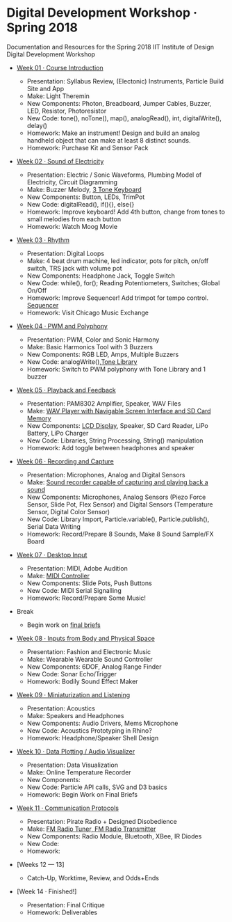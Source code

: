 # Digital Development Workshop · Spring 2018
Documentation and Resources for the Spring 2018 IIT Institute of Design Digital Development Workshop

- [Week 01 · Course Introduction](week01/readme.md) 	
	
	- Presentation: Syllabus Review, (Electonic) Instruments, Particle Build Site and App
	- Make: Light Theremin
	- New Components: Photon, Breadboard, Jumper Cables, Buzzer, LED, Resistor, Photoresistor
	- New Code: tone(), noTone(), map(), analogRead(), int, digitalWrite(), delay()
	- Homework: Make an instrument! Design and build an analog handheld object that can make at least 8 distinct sounds.
	- Homework: Purchase Kit and Sensor Pack

- [Week 02 · Sound of Electricity](week02/readme.md) 	
	- Presentation: Electric / Sonic Waveforms, Plumbing Model of Electricity, Circuit Diagramming
	- Make: Buzzer Melody, [3 Tone Keyboard](https://www.arduino.cc/en/Tutorial/toneKeyboard)
	- New Components: Button, LEDs, TrimPot
	- New Code: digitalRead(), if(){}, else{}
	- Homework: Improve keyboard! Add 4th button, change from tones to small melodies from each button
	- Homework: Watch Moog Movie

- [Week 03 · Rhythm](week03/readme.md) 	
	- Presentation: Digital Loops
	- Make: 4 beat drum machine, led indicator, pots for pitch, on/off switch, TRS jack with volume pot
	- New Components: Headphone Jack, Toggle Switch
	- New Code: while(), for(); Reading Potentiometers, Switches; Global On/Off
	- Homework: Improve Sequencer! Add trimpot for tempo control. [Sequencer](https://learn.sparkfun.com/tutorials/build-an-auduino-step-sequencer)
	- Homework: Visit Chicago Music Exchange

- [Week 04 · PWM and Polyphony](week04/readme.md) 	
	- Presentation: PWM, Color and Sonic Harmony
	- Make: Basic Harmonics Tool with 3 Buzzers
	- New Components: RGB LED, Amps, Multiple Buzzers
	- New Code: analogWrite(),[Tone Library](https://code.google.com/archive/p/rogue-code/wikis/ToneLibraryDocumentation.wiki)
	- Homework: Switch to PWM polyphony with Tone Library and 1 buzzer

 - [Week 05 · Playback and Feedback](week05/readme.md) 	
	- Presentation: PAM8302 Amplifier, Speaker, WAV Files
	- Make: [WAV Player with Navigable Screen Interface and SD Card Memory](https://circuitdigest.com/microcontroller-projects/arduino-audio-music-player)
	- New Components: [LCD Display](https://www.hackster.io/ingo-lohs/what-s-my-i2c-address-0a097e), Speaker, SD Card Reader, LiPo Battery, LiPo Charger
	- New Code: Libraries, String Processing, String() manipulation
	- Homework: Add toggle between headphones and speaker

 - [Week 06 · Recording and Capture](week06/readme.md) 	
	- Presentation: Microphones, Analog and Digital Sensors
	- Make: [Sound recorder capable of capturing and playing back a sound](http://www.instructables.com/id/Arduino-Audio-Input/)
	- New Components: Microphones, Analog Sensors (Piezo Force Sensor, Slide Pot, Flex Sensor) and Digital Sensors (Temperature Sensor, Digital Color Sensor)
	- New Code: Library Import, Particle.variable(), Particle.publish(), Serial Data Writing
	- Homework: Record/Prepare 8 Sounds, Make 8 Sound Sample/FX Board

 - [Week 07 · Desktop Input](week07/readme.md) 	
	- Presentation: MIDI, Adobe Audition
	- Make: [MIDI Controller](http://www.instructables.com/id/Arduino-MIDI-Controller/)
	- New Components: Slide Pots, Push Buttons
	- New Code: MIDI Serial Signalling
	- Homework: Record/Prepare Some Music!


- Break 
	- Begin work on [final briefs](briefs.md) 

- [Week 08 · Inputs from Body and Physical Space](week08/readme.md) 	
	- Presentation: Fashion and Electronic Music
	- Make: Wearable Wearable Sound Controller
	- New Components: 6DOF, Analog Range Finder
	- New Code: Sonar Echo/Trigger
	- Homework: Bodily Sound Effect Maker 

- [Week 09 · Miniaturization and Listening](week09/readme.md) 	
	- Presentation: Acoustics
	- Make: Speakers and Headphones
	- New Components: Audio Drivers, Mems Microphone
	- New Code: Acoustics Prototyping in Rhino?
	- Homework: Headphone/Speaker Shell Design

- [Week 10 · Data Plotting / Audio Visualizer](week09/readme.md) 	
	- Presentation: Data Visualization
	- Make: Online Temperature Recorder
	- New Components: 
	- New Code: Particle API calls, SVG and D3 basics
	- Homework: Begin Work on Final Briefs

- [Week 11 · Communication Protocols](week10/readme.md) 	
	- Presentation: Pirate Radio + Designed Disobedience
	- Make: [FM Radio Tuner, FM Radio Transmitter](https://create.arduino.cc/projecthub/nickthegreek82/arduino-tea5767-fm-radio-receiver-543480)
	- New Components: Radio Module, Bluetooth, XBee, IR Diodes
	- New Code: 
	- Homework: 

- [Weeks 12 — 13]
	- Catch-Up, Worktime, Review, and Odds+Ends

- [Week 14 · Finished!]
	- Presentation: Final Critique
	- Homework: Deliverables
